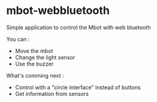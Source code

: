 # mbot-webbluetooth
Simple application to control the Mbot with web bluetooth

You can : 
* Move the mbot
* Change the light sensor
* Use the buzzer

What's comming next : 
* Control with a "circle interface" instead of buttons
* Get information from sensors
